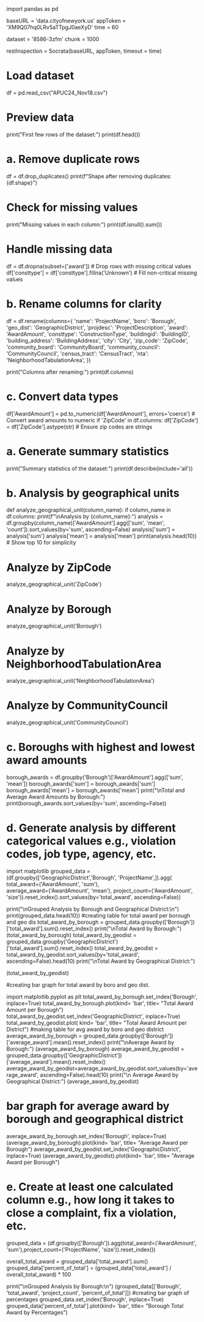 
import pandas as pd

baseURL = 'data.cityofnewyork.us'
appToken = 'XM9Q07hq0LRv5aTTpgJ0aeXyD'
time = 60

dataset = '8586-3zfm'
chunk = 1000

restInspection = Socrata(baseURL, appToken, timeout = time)

# Load dataset

df = pd.read_csv("APUC24_Nov18.csv")

# Preview data
print("First few rows of the dataset:")
print(df.head())
# a. Remove duplicate rows
df = df.drop_duplicates()
print(f"Shape after removing duplicates: {df.shape}")

# Check for missing values
print("Missing values in each column:")
print(df.isnull().sum())

# Handle missing data
df = df.dropna(subset=['award'])  # Drop rows with missing critical values
df['consttype'] = df['consttype'].fillna('Unknown')  # Fill non-critical missing values
# b. Rename columns for clarity
df = df.rename(columns={
    'name': 'ProjectName',
    'boro': 'Borough',
    'geo_dist': 'GeographicDistrict',
    'projdesc': 'ProjectDescription',
    'award': 'AwardAmount',
    'consttype': 'ConstructionType',
    'buildingid': 'BuildingID',
    'building_address': 'BuildingAddress',
    'city': 'City',
    'zip_code': 'ZipCode',
    'community_board': 'CommunityBoard',
    'community_council': 'CommunityCouncil',
    'census_tract': 'CensusTract',
    'nta': 'NeighborhoodTabulationArea',
})

print("Columns after renaming:")
print(df.columns)
# c. Convert data types
df['AwardAmount'] = pd.to_numeric(df['AwardAmount'], errors='coerce')  # Convert award amounts to numeric
if 'ZipCode' in df.columns:
    df['ZipCode'] = df['ZipCode'].astype(str)  # Ensure zip codes are strings
	
# a. Generate summary statistics
print("Summary statistics of the dataset:")
print(df.describe(include='all'))
# b. Analysis by geographical units
def analyze_geographical_unit(column_name):
    if column_name in df.columns:
        print(f"\nAnalysis by {column_name}:")
        analysis = df.groupby(column_name)['AwardAmount'].agg(['sum', 'mean', 'count']).sort_values(by='sum', ascending=False)
        analysis['sum'] = analysis['sum']
        analysis['mean'] = analysis['mean']
        print(analysis.head(10))  # Show top 10 for simplicity

# Analyze by ZipCode
analyze_geographical_unit('ZipCode')

# Analyze by Borough
analyze_geographical_unit('Borough')

# Analyze by NeighborhoodTabulationArea
analyze_geographical_unit('NeighborhoodTabulationArea')

# Analyze by CommunityCouncil
analyze_geographical_unit('CommunityCouncil')
# c. Boroughs with highest and lowest award amounts
borough_awards = df.groupby('Borough')['AwardAmount'].agg(['sum', 'mean'])
borough_awards['sum'] = borough_awards['sum']
borough_awards['mean'] = borough_awards['mean']
print("\nTotal and Average Award Amounts by Borough:")
print(borough_awards.sort_values(by='sum', ascending=False))
	
# d. Generate analysis by different categorical values e.g., violation codes, job type, agency, etc.
import matplotlib
grouped_data = (df.groupby(['GeographicDistrict','Borough', 'ProjectName',]).agg(
    total_award=('AwardAmount', 'sum'),  
    average_award=('AwardAmount', 'mean'),
    project_count=('AwardAmount', 'size')).reset_index().sort_values(by='total_award', ascending=False))

print("\nGrouped Analysis by Borough and Geographical District:\n")
print(grouped_data.head(10))
#creating table for total award per borough and geo dis
total_award_by_borough = grouped_data.groupby(['Borough'])['total_award'].sum().reset_index()
print("\nTotal Award by Borough:")
(total_award_by_borough)
total_award_by_geodist = grouped_data.groupby('GeographicDistrict')['total_award'].sum().reset_index()
total_award_by_geodist = total_award_by_geodist.sort_values(by='total_award', ascending=False).head(10)
print("\nTotal Award by Geographical District:")

(total_award_by_geodist)

#creating bar graph for total award by boro and geo dist.

import matplotlib.pyplot as plt
total_award_by_borough.set_index('Borough', inplace=True)
total_award_by_borough.plot(kind= 'bar', title= "Total Award Amount per Borough")
total_award_by_geodist.set_index('GeographicDistrict', inplace=True)
total_award_by_geodist.plot( kind= 'bar', title= "Total Award Amount per District")
#making table for avg award by boro and geo district 
average_award_by_borough = grouped_data.groupby(['Borough'])['average_award'].mean().reset_index()
print("\nAverage Award by Borough:")
(average_award_by_borough)
average_award_by_geodist = grouped_data.groupby(['GeographicDistrict'])['average_award'].mean().reset_index()
average_award_by_geodist=average_award_by_geodist.sort_values(by='average_award', ascending=False).head(10)
print("\n Average Award by Geographical District:")
(average_award_by_geodist)
# bar graph for average award by borough and geographical district
average_award_by_borough.set_index('Borough', inplace=True)
(average_award_by_borough).plot(kind= 'bar', title= "Average Award per Borough")
average_award_by_geodist.set_index('GeographicDistrict', inplace=True)
(average_award_by_geodist).plot(kind= 'bar', title= "Average Award per Borough")
# e. Create at least one calculated column e.g., how long it takes to close a complaint, fix a violation, etc.
grouped_data = (df.groupby(['Borough']).agg(total_award=('AwardAmount', 'sum'),project_count=('ProjectName', 'size')).reset_index())

overall_total_award = grouped_data['total_award'].sum()
grouped_data['percent_of_total'] = (grouped_data['total_award'] / overall_total_award) * 100

print("\nGrouped Analysis by Borough:\n")
(grouped_data[['Borough', 'total_award', 'project_count', 'percent_of_total']])
#creating bar graph of percentages 
grouped_data.set_index('Borough', inplace=True)
grouped_data['percent_of_total'].plot(kind= 'bar', title= "Borough Total Award by Percentages")
















